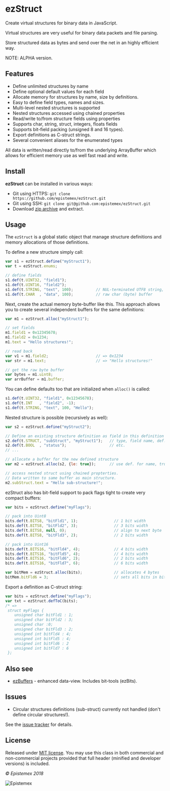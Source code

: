 ﻿ezStruct
========
Create virtual structures for binary data in JavaScript.

Virtual structures are very useful for binary data packets and file
parsing.

Store structured data as bytes and send over the net in an highly
efficient way.

NOTE: ALPHA version.


Features
--------
- Define unlimited structures by name
- Define optional default values for each field
- Allocate memory for structures by name, size by definitions.
- Easy to define field types, names and sizes.
- Multi-level nested structures is supported
- Nested structures accessed using chained properties
- Read/write to/from structure fields using properties
- Supports char, string, struct, integers, floats fields
- Supports bit-field packing (unsigned 8 and 16 types).
- Export definitions as C-struct strings.
- Several convenient aliases for the enumerated types

All data is written/read directly to/from the underlying ArrayBuffer
which allows for efficient memory use as well fast read and write.

Install
-------
**ezStruct** can be installed in various ways:

- Git using HTTPS: `git clone https://github.com/epistemex/ezStruct.git`
- Git using SSH: `git clone git@github.com:epistemex/ezStruct.git`
- Download [zip archive](https://github.com/epistemex/ezStruct/archive/master.zip) and extract.


Usage
-----
The `ezStruct` is a global static object that manage structure definitions
and memory allocations of those definitions.

To define a new structure simply call:
```javascript
var s1 = ezStruct.define("myStruct1");
var t = ezStruct.enums;

// define fields
s1.def(t.UINT32, "field1");
s1.def(t.UINT16, "field2");
s1.def(t.STRING, "text", 100);          // NUL-terminated UTF8 string, max 100 bytes
s1.def(t.CHAR  , "data", 100);          // raw char (byte) buffer
```

Next, create the actual memory byte-buffer like this. This approach
allows you to create several independent buffers for the same definitions:
```javascript
var m1 = ezStruct.alloc("myStruct1");

// set fields
m1.field1 = 0x12345678;
m1.field2 = 0x1234;
m1.text = "Hello structures!";

// read back
var v1 = m1.field2;                     // => 0x1234
var str = m1.text;                      // => "Hello structures!"

// get the raw byte buffer
var bytes = m1.uint8;
var arrBuffer = m1.buffer;
```

You can define defaults too that are initialized when `alloc()` is called:

```javascript
s1.def(t.UINT32, "field1", 0x12345678);
s1.def(t.INT   , "field2", -1);
s1.def(t.STRING, "text", 100, "Hello");
```

Nested structure is possible (recursively as well):
```javascript
var s2 = ezStruct.define("myStruct2");

// Define an existing structure definition as field in this definition
s2.def(t.STRUCT, "subStruct", "myStruct1");   // type, field name, def. name
s2.def(t.BOOL  , "status");                   // etc.
// ...

// allocate a buffer for the new defined structure
var m2 = ezStruct.alloc(s2, {le: true});      // use def. for name, true = use little-endian

// access nested struct using chained propterties.
// Data written to same buffer as main structure.
m2.subStruct.text = "Hello sub-structure!";
```

ezStruct also has bit-field support to pack flags tight to create
very compact buffers:
```javascript
var bits = ezStruct.define("myFlags");

// pack into Uint8
bits.def(t.BITS8, "bitFld1", 1);                // 1 bit width
bits.def(t.BITS8, "bitFld2", 3);                // 3 bits width
bits.def(t.BITS8, null, 0);                     // align to next byte
bits.def(t.BITS8, "bitFld3", 2);                // 2 bits width

// pack into Uint16
bits.def(t.BITS16, "bitFld4", 4);               // 4 bits width
bits.def(t.BITS16, "bitFld5", 4);               // 4 bits width
bits.def(t.BITS16, "bitFld6", 2);               // 2 bits width
bits.def(t.BITS16, "bitFld7", 6);               // 6 bits width

var bitMem = ezStruct.alloc(bits);              // allocates 4 bytes
bitMem.bitFld6 = 3;                             // sets all bits in bitFld6
```

Export a definition as C-struct string:
```javascript
var bits = ezStruct.define("myFlags");
var txt = ezStruct.defToC(bits);
/* =>
 struct myFlags {
    unsigned char bitFld1 : 1;
    unsigned char bitFld2 : 3;
    unsigned char :0;
    unsigned char bitFld3 : 2;
    unsigned int bitFld4 : 4;
    unsigned int bitFld5 : 4;
    unsigned int bitFld6 : 2
    unsigned int bitFld7 : 6
 };
```

Also see
--------
- [ezBuffers](https://github.com/epistemex/ezBuffer) - enhanced data-view. Includes bit-tools (ezBits).


Issues
------
- Circular structures definitions (sub-struct) currently not handled (don't define circular structures!).

See the [issue tracker](https://github.com/epistemex/ezStruct/issues) for details.


License
-------
Released under [MIT license](http://choosealicense.com/licenses/mit/). You may use this class in both commercial and non-commercial projects provided that full header (minified and developer versions) is included.


*&copy; Epistemex 2018*

![Epistemex](https://i.imgur.com/GP6Q3v8.png)
